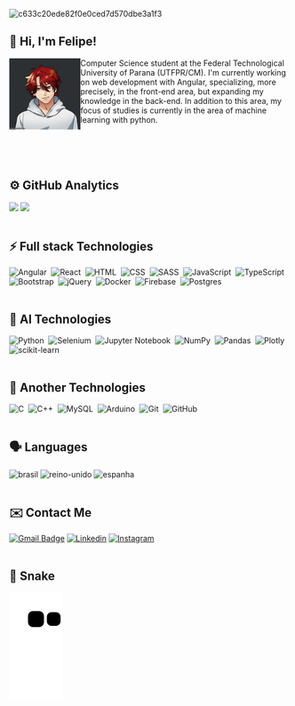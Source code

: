 ![c633c20ede82f0e0ced7d570dbe3a1f3](https://user-images.githubusercontent.com/70382532/138322189-2db8df52-9dcb-40a0-88a8-c365466bd33d.gif)

## :wave: Hi, I'm Felipe!
<div>
   <img align="left" alt="felipe_gif" height="128" width="128" src="https://github.com/felipolis/felipolis/blob/main/meuavatar.gif">
   Computer Science student at the Federal Technological University of Parana (UTFPR/CM). I'm currently working on web development with Angular, specializing, more precisely, in the front-end area, but expanding my knowledge in the back-end. In addition to this area, my focus of studies is currently in the area of machine learning with python. 
</div>
<br><br><br><br>


## ⚙️ GitHub Analytics
<div>
  <img height="180em" src="https://github-readme-stats.vercel.app/api?username=felipolis&show_icons=true&theme=dracula&include_all_commits=true&count_private=true"/>
  <img height="180em" src="https://github-readme-stats.vercel.app/api/top-langs/?username=felipolis&layout=compact&langs_count=16&theme=dracula"/>
</div><br>

## ⚡ Full stack Technologies
![Angular](https://img.shields.io/badge/angular-%2320232a.svg?style=for-the-badge&logo=angular&logoColor=%23DD0031)&nbsp;
![React](https://img.shields.io/badge/react-%2320232a.svg?style=for-the-badge&logo=react&logoColor=%2361DAFB)&nbsp;
![HTML](https://img.shields.io/badge/-HTML-%2320232a.svg?style=for-the-badge&logo=HTML5)&nbsp;
![CSS](https://img.shields.io/badge/-CSS-%2320232a.svg?style=for-the-badge&logo=CSS3&logoColor=1572B6)&nbsp;
![SASS](https://img.shields.io/badge/SASS-%2320232a.svg?style=for-the-badge&logo=SASS&logoColor=hotpink)&nbsp;
![JavaScript](https://img.shields.io/badge/-JavaScript-%2320232a.svg?style=for-the-badge&logo=javascript)&nbsp;
![TypeScript](https://img.shields.io/badge/typescript-%2320232a.svg?style=for-the-badge&logo=typescript&logoColor=%23007ACC)&nbsp;
![Bootstrap](https://img.shields.io/badge/bootstrap-%2320232a.svg?style=for-the-badge&logo=bootstrap&logoColor=%23563D7C)&nbsp;
![jQuery](https://img.shields.io/badge/jquery-%2320232a.svg?style=for-the-badge&logo=jquery&logoColor=%230769AD)&nbsp;
![Docker](https://img.shields.io/badge/docker-%2320232a.svg?style=for-the-badge&logo=docker&logoColor=%230db7ed)&nbsp;
![Firebase](https://img.shields.io/badge/firebase-%2320232a.svg?style=for-the-badge&logo=firebase)&nbsp;
![Postgres](https://img.shields.io/badge/postgres-%2320232a.svg?style=for-the-badge&logo=postgresql&logoColor=%23316192)
<br><br>

## 🤖 AI Technologies
![Python](https://img.shields.io/badge/-Python-%2320232a.svg?style=for-the-badge&logo=python)&nbsp;
![Selenium](https://img.shields.io/badge/-selenium-%2320232a?style=for-the-badge&logo=selenium&logoColor=%43B02A)&nbsp;
![Jupyter Notebook](https://img.shields.io/badge/jupyter-%2320232a.svg?style=for-the-badge&logo=jupyter&logoColor=orange)&nbsp;
![NumPy](https://img.shields.io/badge/numpy-%2320232a.svg?style=for-the-badge&logo=numpy&logoColor=%23013243)&nbsp;
![Pandas](https://img.shields.io/badge/pandas-%2320232a.svg?style=for-the-badge&logo=pandas&logoColor=%23150458)&nbsp;
![Plotly](https://img.shields.io/badge/Plotly-%2320232a.svg?style=for-the-badge&logo=plotly&logoColor=%233F4F75)&nbsp;
![scikit-learn](https://img.shields.io/badge/scikit--learn-%2320232a.svg?style=for-the-badge&logo=scikit-learn&logoColor=%23F7931E)&nbsp;
<br><br>

## 🧰 Another Technologies
![C](https://img.shields.io/badge/-C-%2320232a.svg?style=for-the-badge&logo=C&logoColor=A8B9CC)&nbsp;
![C++](https://img.shields.io/badge/-C++-%2320232a.svg?style=for-the-badge&logo=C%2B%2B&logoColor=00599C)&nbsp;
![MySQL](https://img.shields.io/badge/-MySQL-%2320232a.svg?style=for-the-badge&logo=mysql)&nbsp;
![Arduino](https://img.shields.io/badge/-Arduino-%2320232a?style=for-the-badge&logo=Arduino&logoColor=00979D)&nbsp;
![Git](https://img.shields.io/badge/-Git-%2320232a.svg?style=for-the-badge&logo=git)&nbsp;
![GitHub](https://img.shields.io/badge/-GitHub-%2320232a.svg?style=for-the-badge&logo=github)&nbsp;
<br><br>

## 🗣️ Languages
<div style="display: inline_block">
  <img align="center" alt="brasil" height="40" width="40" src="https://cdn-icons-png.flaticon.com/512/317/317132.png">
  <img align="center" alt="reino-unido" height="40" width="40" src="https://cdn-icons-png.flaticon.com/512/317/317348.png">
  <img align="center" alt="espanha" height="40" width="40" src="https://cdn-icons-png.flaticon.com/512/317/317316.png">
</div><br>

## ✉️ Contact Me 
[![Gmail Badge](https://img.shields.io/badge/-Gmail-c14438?style=for-the-badge&logo=Gmail&logoColor=white&link=mailto:felipecunhamendes@gmail.com)](mailto:felipecunhamendes@gmail.com)
[![Linkedin](https://img.shields.io/badge/LinkedIn-0077B5?style=for-the-badge&logo=linkedin&logoColor=white)](https://www.linkedin.com/in/felipeacmendes/)
[![Instagram](https://img.shields.io/badge/Instagram-E4405F?style=for-the-badge&logo=instagram&logoColor=white)](https://www.instagram.com/felipeacmendes/)
<br><br>

## 🐍 Snake
![Snake animation](https://github.com/felipolis/felipolis/blob/output/github-contribution-grid-snake.svg)

